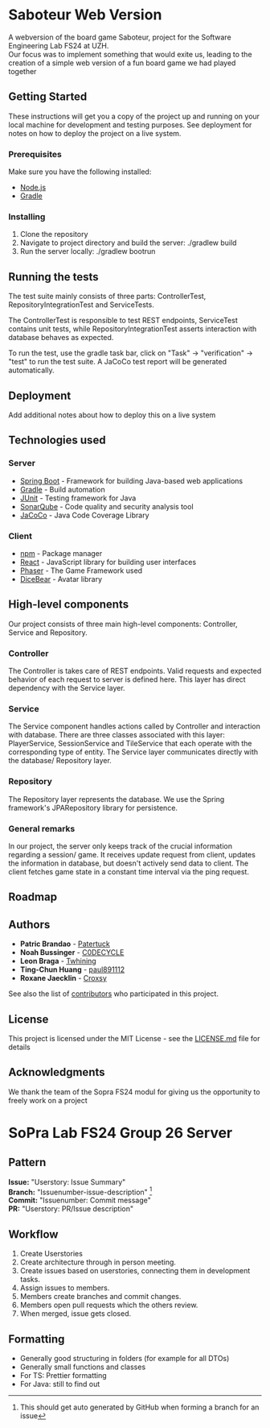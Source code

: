 # Saboteur Web Version

A webversion of the board game Saboteur, project for the Software Engineering Lab FS24 at UZH. <br>
Our focus was to implement something that would exite us, leading to the creation of a simple web version of a fun board game we had played together

## Getting Started

These instructions will get you a copy of the project up and running on your local machine for development and testing purposes. See deployment for notes on how to deploy the project on a live system.

### Prerequisites

Make sure you have the following installed:

-   [Node.js](https://nodejs.org/)
-   [Gradle](https://gradle.org/)

### Installing

1. Clone the repository
2. Navigate to project directory and build the server: ./gradlew build
3. Run the server locally: ./gradlew bootrun

## Running the tests

The test suite mainly consists of three parts: ControllerTest, RepositoryIntegrationTest and ServiceTests.

The ControllerTest is responsible to test REST endpoints, ServiceTest contains unit tests, while RepositoryIntegrationTest asserts interaction with database behaves as expected.

To run the test, use the gradle task bar, click on "Task" -> "verification" -> "test" to run the test suite. A JaCoCo test report will be generated automatically.

## Deployment

Add additional notes about how to deploy this on a live system

## Technologies used

### Server

-   [Spring Boot](https://spring.io/projects/spring-boot) - Framework for building Java-based web applications
-   [Gradle](https://gradle.org/) - Build automation
-   [JUnit](https://junit.org/junit5/) - Testing framework for Java
-   [SonarQube](https://www.sonarqube.org/) - Code quality and security analysis tool
-   [JaCoCo](https://www.jacoco.org/jacoco/) - Java Code Coverage Library

### Client

-   [npm](https://www.npmjs.com/) - Package manager
-   [React](https://reactjs.org/) - JavaScript library for building user interfaces
-   [Phaser](https://phaser.io/) - The Game Framework used
-   [DiceBear](https://www.dicebear.com/) - Avatar library

## High-level components

Our project consists of three main high-level components: Controller, Service and Repository.


### Controller

The Controller is takes care of REST endpoints. Valid requests and expected behavior of 
each request to server is defined here. This layer has direct dependency with the Service layer.

### Service

The Service component handles actions called by Controller and interaction with database. There are three classes associated
with this layer: PlayerService, SessionService and TileService that each operate with the corresponding type of entity. The 
Service layer communicates directly with the database/ Repository layer.

### Repository

The Repository layer represents the database. We use the Spring framework's JPARepository library for persistence.

### General remarks

In our project, the server only keeps track of the crucial information regarding a session/ game. It receives update
request from client, updates the information in database, but doesn't actively send data to client. The client fetches
game state in a constant time interval via the ping request.


## Roadmap

## Authors

-   **Patric Brandao** - [Patertuck](https://github.com/Patertuck)
-   **Noah Bussinger** - [C0DECYCLE](https://github.com/C0DECYCLE)
-   **Leon Braga** - [Twhining](https://github.com/Twhining)
-   **Ting-Chun Huang** - [paul891112](https://github.com/paul891112)
-   **Roxane Jaecklin** - [Croxsy](https://github.com/Croxsy)

See also the list of [contributors](https://github.com/sopra-fs24-group-26/server/contributors) who participated in this project.

## License

This project is licensed under the MIT License - see the [LICENSE.md](LICENSE.md) file for details

## Acknowledgments

We thank the team of the Sopra FS24 modul for giving us the opportunity to freely work on a project

# SoPra Lab FS24 Group 26 Server

## Pattern

**Issue:** "Userstory: Issue Summary" <br>
**Branch:** "Issuenumber-issue-description" [^1] <br>
**Commit:** "Issuenumber: Commit message" <br>
**PR:** "Userstory: PR/Issue description" <br>

[^1]: This should get auto generated by GitHub when forming a branch for an issue

## Workflow

1. Create Userstories
2. Create architecture through in person meeting.
3. Create issues based on userstories, connecting them in development tasks.
4. Assign issues to members.
5. Members create branches and commit changes.
6. Members open pull requests which the others review.
7. When merged, issue gets closed.

## Formatting

-   Generally good structuring in folders (for example for all DTOs)
-   Generally small functions and classes
-   For TS: Prettier formatting
-   For Java: still to find out
